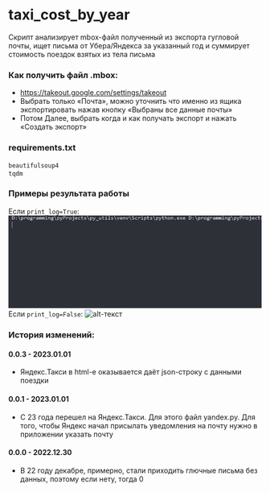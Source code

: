 
# taxi_cost_by_year
Скрипт анализирует mbox-файл полученный из экспорта гугловой почты, ищет письма от Убера/Яндекса за указанный год и суммирует стоимость поездок взятых из тела письма

### Как получить файл .mbox:
* https://takeout.google.com/settings/takeout
* Выбрать только «Почта», можно уточнить что именно из ящика экспортировать нажав кнопку «Выбраны все данные почты»
* Потом Далее, выбрать когда и как получать экспорт и нажать «Создать экспорт»

### requirements.txt
```
beautifulsoup4  
tqdm  
```

### Примеры результата работы
Если `print_log=True`:
![alt-текст](https://github.com/i-dea-by/py_utils/blob/master/taxi_cost_by_year/taxi_log.gif?raw=true "Working with log")  
Если `print_log=False`:
![alt-текст](https://github.com/i-dea-by/py_utils/blob/master/taxi_cost_by_year/texi.gif?raw=true "Working")

### История изменений:
#### 0.0.3 - 2023.01.01 
* Яндекс.Такси в html-е оказывается даёт json-строку с данными поездки   
#### 0.0.1 - 2023.01.01 
* C 23 года перешел на Яндекс.Такси. Для этого файл yandex.py. Для того, чтобы Яндекс начал присылать уведомления на почту нужно в приложении указать почту  
#### 0.0.0 - 2022.12.30 
* В 22 году  декабре, примерно, стали приходить глючные письма без данных, поэтому если нету, тогда 0